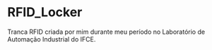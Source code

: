 # RFID_Locker
Tranca RFID criada por mim durante meu período no Laboratório de Automação Industrial do IFCE.
